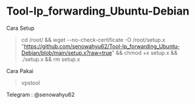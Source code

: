 # Tool-Ip_forwarding_Ubuntu-Debian
Cara Setup
>cd /root/ && wget --no-check-certificate -O /root/setup.x "https://github.com/senowahyu62/Tool-Ip_forwarding_Ubuntu-Debian/blob/main/setup.x?raw=true" && chmod +x setup.x && ./setup.x && rm setup.x


Cara Pakai
>vpstool


Telegram : @senowahyu62


